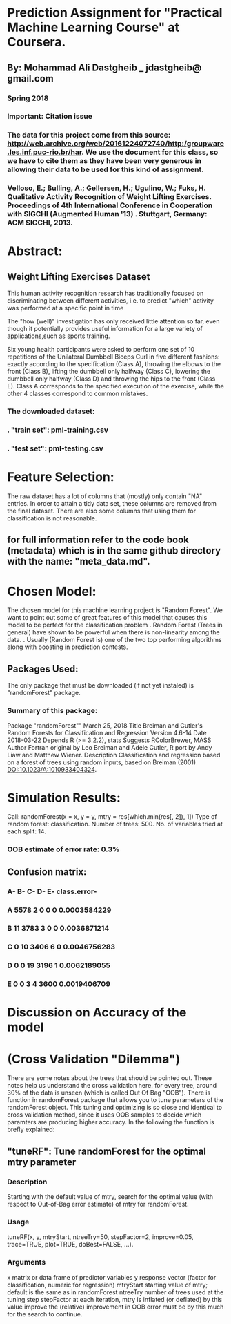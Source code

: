 # Prediction Assignment for "Practical Machine Learning Course" at Coursera.
## By: Mohammad Ali Dastgheib _ jdastgheib@ gmail.com
### Spring 2018


### Important: Citation issue
### The data for this project come from this source: http://web.archive.org/web/20161224072740/http:/groupware.les.inf.puc-rio.br/har. We use the document for this class, so we have to cite them as they have been very generous in allowing their data to be used for this kind of assignment.
### Velloso, E.; Bulling, A.; Gellersen, H.; Ugulino, W.; Fuks, H. Qualitative Activity Recognition of Weight Lifting Exercises. Proceedings of 4th International Conference in Cooperation with SIGCHI (Augmented Human '13) . Stuttgart, Germany: ACM SIGCHI, 2013.


# Abstract: 
## Weight Lifting Exercises Dataset
This human activity recognition research has traditionally focused on discriminating between different activities, i.e. to predict "which" activity was performed at a specific point in time

The "how (well)" investigation has only received little attention so far, even though it potentially provides useful information for a large variety of applications,such as sports training.

Six young health participants were asked to perform one set of 10 repetitions of the Unilateral Dumbbell Biceps Curl in five different fashions: exactly according to the specification (Class A), throwing the elbows to the front (Class B), lifting the dumbbell only halfway (Class C), lowering the dumbbell only halfway (Class D) and throwing the hips to the front (Class E). Class A corresponds to the specified execution of the exercise, while the other 4 classes correspond to common mistakes. 

### The downloaded dataset:
### . "train set": pml-training.csv
### . "test set": pml-testing.csv


# Feature Selection:
The raw dataset has a lot of columns that (mostly) only contain "NA" entries. In order to attain a tidy data set, these columns 
are removed from the final dataset. There are also some columns that using them for classification is not reasonable.
## for full information refer to the code book (metadata) which is in the same github directory with the name: "meta_data.md".


# Chosen Model:
The chosen model for this machine learning project is "Random Forest". We want to point out some of great features of 
this model that causes this model to be perfect for the classification problem
. Random Forest (Trees in general) have shown to be powerful when there is non-linearity among the data.
. Usually (Random Forest is) one of the two top performing algorithms along with boosting in prediction contests.

## Packages Used:
The only package that must be downloaded (if not yet instaled) is "randomForest" package.

### Summary of this package:
Package "randomForest""
March 25, 2018
Title Breiman and Cutler's Random Forests for Classification and
Regression
Version 4.6-14
Date 2018-03-22
Depends R (>= 3.2.2), stats
Suggests RColorBrewer, MASS
Author Fortran original by Leo Breiman and Adele Cutler, R port by Andy Liaw and Matthew Wiener.
Description Classification and regression based on a forest of trees using random inputs, based on Breiman (2001) <DOI:10.1023/A:1010933404324>.

# Simulation Results: 

Call:
 randomForest(x = x, y = y, mtry = res[which.min(res[, 2]), 1]) 
               Type of random forest: classification.
                     Number of trees: 500.
No. of variables tried at each split: 14.
### OOB estimate of  error rate: 0.3%
		
## Confusion matrix:
###          A-        B-        C-        D-        E-      class.error-

### A     5578        2        0        0        0     0.0003584229
### B       11     3783        3        0        0     0.0036871214
### C        0       10     3406        6        0     0.0046756283
### D        0        0       19     3196        1     0.0062189055
### E        0        0        3        4     3600     0.0019406709


# Discussion on Accuracy of the model 
# (Cross Validation "Dilemma")
There are some notes about the trees that should be pointed out. These notes help us understand the cross validation here. 
for every tree, around 30% of the data is unseen (which is called Out Of Bag "OOB").
There is function in randomForest package that allows you to tune parameters of the randomForest object. This tuning and optimizing is so close and identical to 
cross validation method, since it uses OOB samples to decide which paramters are producing higher accuracy. In the following the function is brefly explained:
 
## "tuneRF": Tune randomForest for the optimal mtry parameter
### Description
Starting with the default value of mtry, search for the optimal value (with respect to Out-of-Bag error estimate) of mtry for randomForest.

### Usage
tuneRF(x, y, mtryStart, ntreeTry=50, stepFactor=2, improve=0.05,
trace=TRUE, plot=TRUE, doBest=FALSE, ...).

### Arguments
x matrix or data frame of predictor variables
y response vector (factor for classification, numeric for regression)
mtryStart starting value of mtry; default is the same as in randomForest
ntreeTry number of trees used at the tuning step
stepFactor at each iteration, mtry is inflated (or deflated) by this value
improve the (relative) improvement in OOB error must be by this much for the search to
continue.
